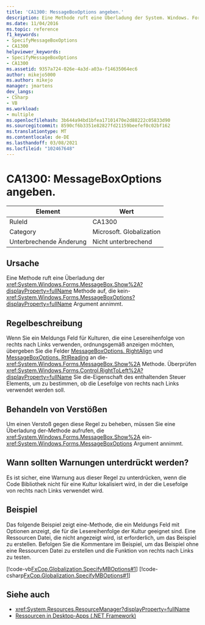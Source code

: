 ```yaml
---
title: 'CA1300: MessageBoxOptions angeben.'
description: Eine Methode ruft eine Überladung der System. Windows. Forms. MessageBox. Show-Methode auf, die kein MessageBoxOptions-Argument annimmt.
ms.date: 11/04/2016
ms.topic: reference
f1_keywords:
- SpecifyMessageBoxOptions
- CA1300
helpviewer_keywords:
- SpecifyMessageBoxOptions
- CA1300
ms.assetid: 9357a724-026e-4a3d-a03a-f14635064ec6
author: mikejo5000
ms.author: mikejo
manager: jmartens
dev_langs:
- CSharp
- VB
ms.workload:
- multiple
ms.openlocfilehash: 3b644a94bd1bfea17101470e2d88222c05833d90
ms.sourcegitcommit: 8590cf6b3351e82827fd21159beefef0c02bf162
ms.translationtype: MT
ms.contentlocale: de-DE
ms.lasthandoff: 03/08/2021
ms.locfileid: "102467648"
---
```

# <a name="ca1300-specify-messageboxoptions"></a>CA1300: MessageBoxOptions angeben.

|Element|Wert|
|-|-|
|RuleId|CA1300|
|Category|Microsoft. Globalization|
|Unterbrechende Änderung|Nicht unterbrechend|

## <a name="cause"></a>Ursache

Eine Methode ruft eine Überladung der <xref:System.Windows.Forms.MessageBox.Show%2A?displayProperty=fullName> Methode auf, die kein- <xref:System.Windows.Forms.MessageBoxOptions?displayProperty=fullName> Argument annimmt.

## <a name="rule-description"></a>Regelbeschreibung

Wenn Sie ein Meldungs Feld für Kulturen, die eine Lesereihenfolge von rechts nach Links verwenden, ordnungsgemäß anzeigen möchten, übergeben Sie die Felder [MessageBoxOptions. RightAlign](<xref:System.Windows.Forms.MessageBoxOptions.RightAlign>) und [MessageBoxOptions. RtlReading](<xref:System.Windows.Forms.MessageBoxOptions.RtlReading>) an die- <xref:System.Windows.Forms.MessageBox.Show%2A> Methode. Überprüfen <xref:System.Windows.Forms.Control.RightToLeft%2A?displayProperty=fullName> Sie die-Eigenschaft des enthaltenden Steuer Elements, um zu bestimmen, ob die Lesefolge von rechts nach Links verwendet werden soll.

## <a name="how-to-fix-violations"></a>Behandeln von Verstößen

Um einen Verstoß gegen diese Regel zu beheben, müssen Sie eine Überladung der-Methode aufrufen, die <xref:System.Windows.Forms.MessageBox.Show%2A> ein- <xref:System.Windows.Forms.MessageBoxOptions> Argument annimmt.

## <a name="when-to-suppress-warnings"></a>Wann sollten Warnungen unterdrückt werden?

Es ist sicher, eine Warnung aus dieser Regel zu unterdrücken, wenn die Code Bibliothek nicht für eine Kultur lokalisiert wird, in der die Lesefolge von rechts nach Links verwendet wird.

## <a name="example"></a>Beispiel

Das folgende Beispiel zeigt eine-Methode, die ein Meldungs Feld mit Optionen anzeigt, die für die Lesereihenfolge der Kultur geeignet sind. Eine Ressourcen Datei, die nicht angezeigt wird, ist erforderlich, um das Beispiel zu erstellen. Befolgen Sie die Kommentare im Beispiel, um das Beispiel ohne eine Ressourcen Datei zu erstellen und die Funktion von rechts nach Links zu testen.

[!code-vb[FxCop.Globalization.SpecifyMBOptions#1](../code-quality/codesnippet/VisualBasic/ca1300-specify-messageboxoptions_1.vb)]
[!code-csharp[FxCop.Globalization.SpecifyMBOptions#1](../code-quality/codesnippet/CSharp/ca1300-specify-messageboxoptions_1.cs)]

## <a name="see-also"></a>Siehe auch

- <xref:System.Resources.ResourceManager?displayProperty=fullName>
- [Ressourcen in Desktop-Apps (.NET Framework)](/dotnet/framework/resources/index)
